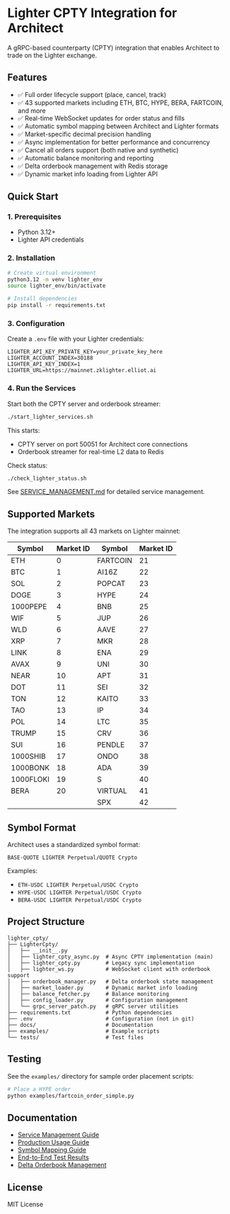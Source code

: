 # Lighter CPTY Integration for Architect

A gRPC-based counterparty (CPTY) integration that enables Architect to trade on the Lighter exchange.

## Features

- ✅ Full order lifecycle support (place, cancel, track)
- ✅ 43 supported markets including ETH, BTC, HYPE, BERA, FARTCOIN, and more
- ✅ Real-time WebSocket updates for order status and fills
- ✅ Automatic symbol mapping between Architect and Lighter formats
- ✅ Market-specific decimal precision handling
- ✅ Async implementation for better performance and concurrency
- ✅ Cancel all orders support (both native and synthetic)
- ✅ Automatic balance monitoring and reporting
- ✅ Delta orderbook management with Redis storage
- ✅ Dynamic market info loading from Lighter API

## Quick Start

### 1. Prerequisites

- Python 3.12+
- Lighter API credentials

### 2. Installation

```bash
# Create virtual environment
python3.12 -m venv lighter_env
source lighter_env/bin/activate

# Install dependencies
pip install -r requirements.txt
```

### 3. Configuration

Create a `.env` file with your Lighter credentials:

```env
LIGHTER_API_KEY_PRIVATE_KEY=your_private_key_here
LIGHTER_ACCOUNT_INDEX=30188
LIGHTER_API_KEY_INDEX=1
LIGHTER_URL=https://mainnet.zklighter.elliot.ai
```

### 4. Run the Services

Start both the CPTY server and orderbook streamer:

```bash
./start_lighter_services.sh
```

This starts:
- CPTY server on port 50051 for Architect core connections
- Orderbook streamer for real-time L2 data to Redis

Check status:
```bash
./check_lighter_status.sh
```

See [SERVICE_MANAGEMENT.md](SERVICE_MANAGEMENT.md) for detailed service management.

## Supported Markets

The integration supports all 43 markets on Lighter mainnet:

| Symbol | Market ID | Symbol | Market ID |
|--------|-----------|--------|-----------|
| ETH | 0 | FARTCOIN | 21 |
| BTC | 1 | AI16Z | 22 |
| SOL | 2 | POPCAT | 23 |
| DOGE | 3 | HYPE | 24 |
| 1000PEPE | 4 | BNB | 25 |
| WIF | 5 | JUP | 26 |
| WLD | 6 | AAVE | 27 |
| XRP | 7 | MKR | 28 |
| LINK | 8 | ENA | 29 |
| AVAX | 9 | UNI | 30 |
| NEAR | 10 | APT | 31 |
| DOT | 11 | SEI | 32 |
| TON | 12 | KAITO | 33 |
| TAO | 13 | IP | 34 |
| POL | 14 | LTC | 35 |
| TRUMP | 15 | CRV | 36 |
| SUI | 16 | PENDLE | 37 |
| 1000SHIB | 17 | ONDO | 38 |
| 1000BONK | 18 | ADA | 39 |
| 1000FLOKI | 19 | S | 40 |
| BERA | 20 | VIRTUAL | 41 |
| | | SPX | 42 |

## Symbol Format

Architect uses a standardized symbol format:
```
BASE-QUOTE LIGHTER Perpetual/QUOTE Crypto
```

Examples:
- `ETH-USDC LIGHTER Perpetual/USDC Crypto`
- `HYPE-USDC LIGHTER Perpetual/USDC Crypto`
- `BERA-USDC LIGHTER Perpetual/USDC Crypto`

## Project Structure

```
lighter_cpty/
├── LighterCpty/
│   ├── __init__.py
│   ├── lighter_cpty_async.py  # Async CPTY implementation (main)
│   ├── lighter_cpty.py        # Legacy sync implementation
│   ├── lighter_ws.py          # WebSocket client with orderbook support
│   ├── orderbook_manager.py   # Delta orderbook state management
│   ├── market_loader.py       # Dynamic market info loading
│   ├── balance_fetcher.py     # Balance monitoring
│   ├── config_loader.py       # Configuration management
│   └── grpc_server_patch.py   # gRPC server utilities
├── requirements.txt           # Python dependencies
├── .env                       # Configuration (not in git)
├── docs/                      # Documentation
├── examples/                  # Example scripts
└── tests/                     # Test files
```

## Testing

See the `examples/` directory for sample order placement scripts:

```bash
# Place a HYPE order
python examples/fartcoin_order_simple.py
```

## Documentation

- [Service Management Guide](SERVICE_MANAGEMENT.md)
- [Production Usage Guide](docs/PRODUCTION_USAGE.md)
- [Symbol Mapping Guide](docs/SYMBOL_MAPPING_GUIDE.md)
- [End-to-End Test Results](docs/END_TO_END_TEST_RESULTS.md)
- [Delta Orderbook Management](docs/delta_orderbook_management.md)

## License

MIT License